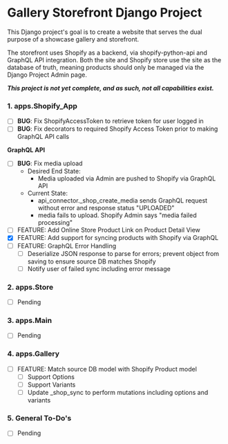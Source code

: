 # Gallery Storefront Django Project
This Django project's goal is to create a website that serves the dual purpose of a showcase gallery and storefront. 

The storefront uses Shopify as a backend, via shopify-python-api and GraphQL API integration. Both the site and Shopify store use the site as the database of truth, meaning products should only be managed via the Django Project Admin page. 

***This project is not yet complete, and as such, not all capabilities exist.***

### 1. apps.Shopify_App
- [ ] **BUG**: Fix ShopifyAccessToken to retrieve token for user logged in
- [ ] **BUG**: Fix decorators to required Shopify Access Token prior to making GraphQL API calls

**GraphQL API**
- [ ] **BUG**: Fix media upload
  - Desired End State: 
    - Media uploaded via Admin are pushed to Shopify via GraphQL API
  - Current State:
    - api_connector._shop_create_media sends GraphQL request without error and response status "UPLOADED"
    - media fails to upload. Shopify Admin says "media failed processing"
- [ ] FEATURE: Add Online Store Product Link on Product Detail View
- [x] FEATURE: Add support for syncing products with Shopify via GraphQL
- [ ] FEATURE: GraphQL Error Handling
  - [ ] Deserialize JSON response to parse for errors; prevent object from saving to ensure source DB matches Shopify
  - [ ] Notify user of failed sync including error message

### 2. apps.Store
- [ ] Pending

### 3. apps.Main
- [ ] Pending

### 4. apps.Gallery
- [ ] FEATURE: Match source DB model with Shopify Product model
  - [ ] Support Options
  - [ ] Support Variants
  - [ ] Update _shop_sync to perform mutations including options and variants

### 5. General To-Do's
- [ ] Pending